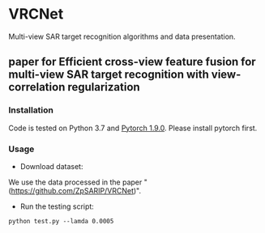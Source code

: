 # VRCNet
Multi-view SAR target recognition algorithms and data presentation.

## paper for Efficient cross-view feature fusion for multi-view SAR target recognition with view-correlation regularization


### Installation
Code is tested on Python 3.7 and [Pytorch 1.9.0](https://pytorch.org/). Please install pytorch first.

### Usage
* Download dataset:

We use the data processed in the paper "(https://github.com/ZpSARIP/VRCNet)".

* Run the testing script:

`python test.py --lamda 0.0005`

